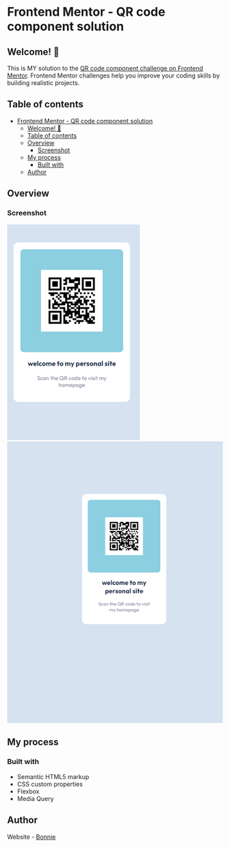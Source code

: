 # Frontend Mentor - QR code component solution

## Welcome! 👋
This is MY solution to the [QR code component challenge on Frontend Mentor](https://www.frontendmentor.io/challenges/qr-code-component-iux_sIO_H). Frontend Mentor challenges help you improve your coding skills by building realistic projects. 

## Table of contents

- [Frontend Mentor - QR code component solution](#frontend-mentor---qr-code-component-solution)
  - [Welcome! 👋](#welcome-)
  - [Table of contents](#table-of-contents)
  - [Overview](#overview)
    - [Screenshot](#screenshot)
  - [My process](#my-process)
    - [Built with](#built-with)
  - [Author](#author)


## Overview

### Screenshot

![Mobile](./images/Screenshot%20solution%20mobile.png)
![Desktop](./images/Screenshot%20solution%20desktop.png)


## My process

### Built with

- Semantic HTML5 markup
- CSS custom properties
- Flexbox
- Media Query

## Author

Website - [Bonnie](http://bonniebaumeister.com/)





